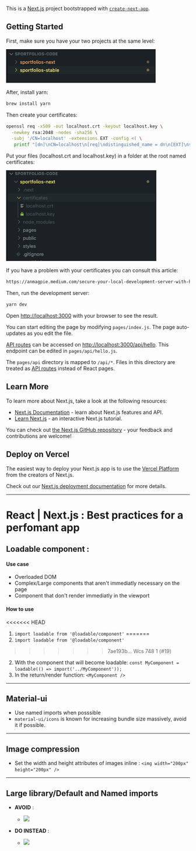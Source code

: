 This is a [Next.js](https://nextjs.org/) project bootstrapped with [`create-next-app`](https://github.com/vercel/next.js/tree/canary/packages/create-next-app).

## Getting Started

First, make sure you have your two projects at the same level:

![](projects.png)

After, install yarn:

```bash
brew install yarn
```

Then create your certificates:

```bash
openssl req -x509 -out localhost.crt -keyout localhost.key \
  -newkey rsa:2048 -nodes -sha256 \
  -subj '/CN=localhost' -extensions EXT -config <( \
   printf "[dn]\nCN=localhost\n[req]\ndistinguished_name = dn\n[EXT]\nsubjectAltName=DNS:localhost\nkeyUsage=digitalSignature\nextendedKeyUsage=serverAuth")
```

Put your files (localhost.crt and localhost.key) in a folder at the root named certificates:

![](certificates.png)

If you have a problem with your certificates you can consult this article:

```bash
https://anmagpie.medium.com/secure-your-local-development-server-with-https-next-js-81ac6b8b3d68
```

Then, run the development server:

```bash
yarn dev
```

Open [http://localhost:3000](http://localhost:3000) with your browser to see the result.

You can start editing the page by modifying `pages/index.js`. The page auto-updates as you edit the file.

[API routes](https://nextjs.org/docs/api-routes/introduction) can be accessed on [http://localhost:3000/api/hello](http://localhost:3000/api/hello). This endpoint can be edited in `pages/api/hello.js`.

The `pages/api` directory is mapped to `/api/*`. Files in this directory are treated as [API routes](https://nextjs.org/docs/api-routes/introduction) instead of React pages.

## Learn More

To learn more about Next.js, take a look at the following resources:

- [Next.js Documentation](https://nextjs.org/docs) - learn about Next.js features and API.
- [Learn Next.js](https://nextjs.org/learn) - an interactive Next.js tutorial.

You can check out [the Next.js GitHub repository](https://github.com/vercel/next.js/) - your feedback and contributions are welcome!

## Deploy on Vercel

The easiest way to deploy your Next.js app is to use the [Vercel Platform](https://vercel.com/import?utm_medium=default-template&filter=next.js&utm_source=create-next-app&utm_campaign=create-next-app-readme) from the creators of Next.js.

Check out our [Next.js deployment documentation](https://nextjs.org/docs/deployment) for more details.

---

# React | Next.js : Best practices for a perfomant app

## Loadable component :

#### Use case

- Overloaded DOM
- Complex/Large components that aren't immediatly necessary on the page
- Component that don't render immediatly in the viewport

#### How to use

<<<<<<< HEAD
1. `import loadable from '@loadable/component'`
=======
1. `ìmport loadable from '@loadable/component'`
>>>>>>> 7ae193b... Wcs 748 1 (#19)
2. With the component that will become loadable:
   `const MyComponent = loadable(() => import('../MyComponent'));`
3. In the return/render function:
   `<MyComponent />`

---

## Material-ui

- Use named imports when posssible
- `material-ui/icons` is known for increasing bundle size massively, avoid it if possible.

---

## Image compression

- Set the width and height attributes of images inline :
  `<img width="200px" height="200px" />`

---

## Large library/Default and Named imports

- **AVOID** :

  - ![](https://i.imgur.com/gtONOHM.png)

- **DO INSTEAD** :
  - ![](https://i.imgur.com/xEEU7V4.png)
